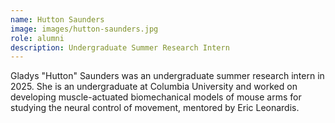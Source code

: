 ```yaml
---
name: Hutton Saunders
image: images/hutton-saunders.jpg
role: alumni
description: Undergraduate Summer Research Intern
---
```


Gladys "Hutton" Saunders was an undergraduate summer research intern in 2025. She is an undergraduate at Columbia University and worked on developing muscle-actuated biomechanical models of mouse arms for studying the neural control of movement, mentored by Eric Leonardis.

